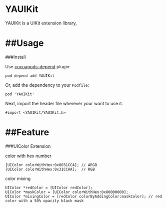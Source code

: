 YAUIKit
=======

YAUIKit is a UIKit extension library, 

##Usage
====
###Install

Use [cocoapods-depend](https://github.com/candyan/cocoapods-depend) plugin:

	pod depend add YAUIKit

Or, add the dependency to your `Podfile`:

	pod 'YAUIKit'

Next, import the header file wherever your want to use it.

	#import <YAUIKit/YAUIKit.h>

##Feature
====

###UIColor Extension

color with hex number

	[UIColor colorWithHex:0x8031CCA]; // ARGB
	[UIColor colorWithHex:0x31CCAA];  // RGB

color mixing

	UIColor *redColor = [UIColor redColor];
	UIColor *maskColor = [UIColor colorWithHex:0x80000000];
	UIColor *mixingColor = [redColor colorByAddingColor:maskColor]; // red color with a 50% opacity black mask

	